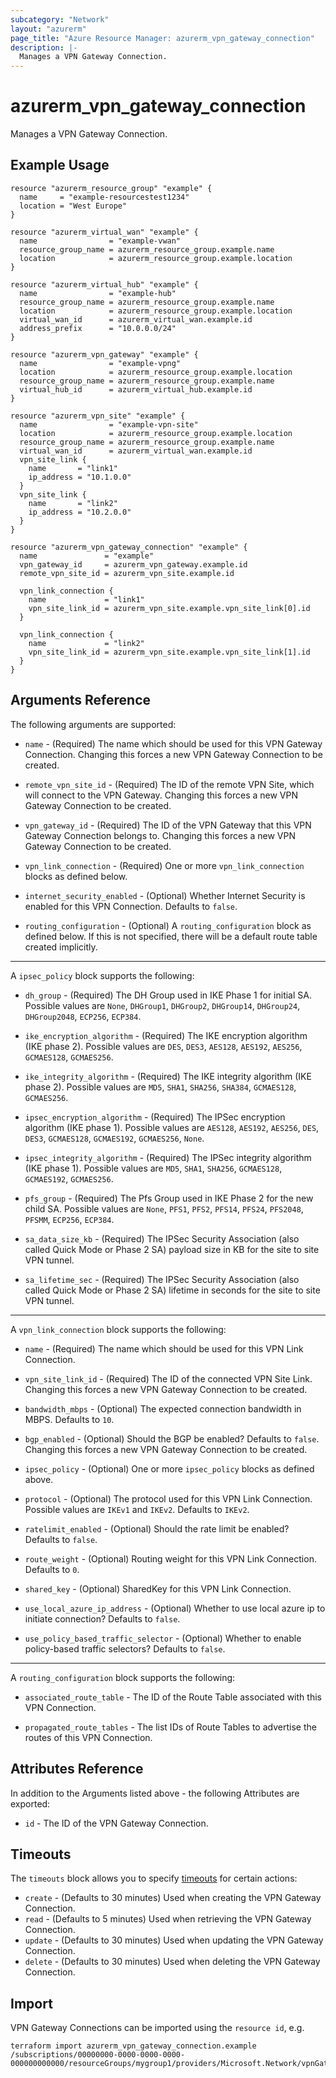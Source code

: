 ```yaml
---
subcategory: "Network"
layout: "azurerm"
page_title: "Azure Resource Manager: azurerm_vpn_gateway_connection"
description: |-
  Manages a VPN Gateway Connection.
---
```


# azurerm_vpn_gateway_connection

Manages a VPN Gateway Connection.

## Example Usage

```hcl
resource "azurerm_resource_group" "example" {
  name     = "example-resourcestest1234"
  location = "West Europe"
}

resource "azurerm_virtual_wan" "example" {
  name                = "example-vwan"
  resource_group_name = azurerm_resource_group.example.name
  location            = azurerm_resource_group.example.location
}

resource "azurerm_virtual_hub" "example" {
  name                = "example-hub"
  resource_group_name = azurerm_resource_group.example.name
  location            = azurerm_resource_group.example.location
  virtual_wan_id      = azurerm_virtual_wan.example.id
  address_prefix      = "10.0.0.0/24"
}

resource "azurerm_vpn_gateway" "example" {
  name                = "example-vpng"
  location            = azurerm_resource_group.example.location
  resource_group_name = azurerm_resource_group.example.name
  virtual_hub_id      = azurerm_virtual_hub.example.id
}

resource "azurerm_vpn_site" "example" {
  name                = "example-vpn-site"
  location            = azurerm_resource_group.example.location
  resource_group_name = azurerm_resource_group.example.name
  virtual_wan_id      = azurerm_virtual_wan.example.id
  vpn_site_link {
    name       = "link1"
    ip_address = "10.1.0.0"
  }
  vpn_site_link {
    name       = "link2"
    ip_address = "10.2.0.0"
  }
}

resource "azurerm_vpn_gateway_connection" "example" {
  name               = "example"
  vpn_gateway_id     = azurerm_vpn_gateway.example.id
  remote_vpn_site_id = azurerm_vpn_site.example.id

  vpn_link_connection {
    name             = "link1"
    vpn_site_link_id = azurerm_vpn_site.example.vpn_site_link[0].id
  }

  vpn_link_connection {
    name             = "link2"
    vpn_site_link_id = azurerm_vpn_site.example.vpn_site_link[1].id
  }
}
```

## Arguments Reference

The following arguments are supported:

* `name` - (Required) The name which should be used for this VPN Gateway Connection. Changing this forces a new VPN Gateway Connection to be created.

* `remote_vpn_site_id` - (Required) The ID of the remote VPN Site, which will connect to the VPN Gateway. Changing this forces a new VPN Gateway Connection to be created.

* `vpn_gateway_id` - (Required) The ID of the VPN Gateway that this VPN Gateway Connection belongs to. Changing this forces a new VPN Gateway Connection to be created.

* `vpn_link_connection` - (Required) One or more `vpn_link_connection` blocks as defined below.

* `internet_security_enabled` - (Optional) Whether Internet Security is enabled for this VPN Connection. Defaults to `false`.

* `routing_configuration` - (Optional) A `routing_configuration` block as defined below. If this is not specified, there will be a default route table created implicitly.

---

A `ipsec_policy` block supports the following:

* `dh_group` - (Required) The DH Group used in IKE Phase 1 for initial SA. Possible values are `None`, `DHGroup1`, `DHGroup2`, `DHGroup14`, `DHGroup24`, `DHGroup2048`, `ECP256`, `ECP384`.

* `ike_encryption_algorithm` - (Required) The IKE encryption algorithm (IKE phase 2). Possible values are `DES`, `DES3`, `AES128`, `AES192`, `AES256`, `GCMAES128`, `GCMAES256`.

* `ike_integrity_algorithm` - (Required) The IKE integrity algorithm (IKE phase 2). Possible values are `MD5`, `SHA1`, `SHA256`, `SHA384`, `GCMAES128`, `GCMAES256`.

* `ipsec_encryption_algorithm` - (Required) The IPSec encryption algorithm (IKE phase 1). Possible values are `AES128`, `AES192`, `AES256`, `DES`, `DES3`, `GCMAES128`, `GCMAES192`, `GCMAES256`, `None`.

* `ipsec_integrity_algorithm` - (Required) The IPSec integrity algorithm (IKE phase 1). Possible values are `MD5`, `SHA1`, `SHA256`, `GCMAES128`, `GCMAES192`, `GCMAES256`.

* `pfs_group` - (Required) The Pfs Group used in IKE Phase 2 for the new child SA. Possible values are `None`, `PFS1`, `PFS2`, `PFS14`, `PFS24`, `PFS2048`, `PFSMM`, `ECP256`, `ECP384`.

* `sa_data_size_kb` - (Required) The IPSec Security Association (also called Quick Mode or Phase 2 SA) payload size in KB for the site to site VPN tunnel.

* `sa_lifetime_sec` - (Required) The IPSec Security Association (also called Quick Mode or Phase 2 SA) lifetime in seconds for the site to site VPN tunnel.

---

A `vpn_link_connection` block supports the following:

* `name` - (Required) The name which should be used for this VPN Link Connection.

* `vpn_site_link_id` - (Required) The ID of the connected VPN Site Link. Changing this forces a new VPN Gateway Connection to be created.

* `bandwidth_mbps` - (Optional) The expected connection bandwidth in MBPS. Defaults to `10`.

* `bgp_enabled` - (Optional) Should the BGP be enabled? Defaults to `false`. Changing this forces a new VPN Gateway Connection to be created.

* `ipsec_policy` - (Optional) One or more `ipsec_policy` blocks as defined above.

* `protocol` - (Optional) The protocol used for this VPN Link Connection. Possible values are `IKEv1` and `IKEv2`. Defaults to `IKEv2`.

* `ratelimit_enabled` - (Optional) Should the rate limit be enabled? Defaults to `false`.

* `route_weight` - (Optional) Routing weight for this VPN Link Connection. Defaults to `0`.

* `shared_key` - (Optional) SharedKey for this VPN Link Connection.

* `use_local_azure_ip_address` - (Optional) Whether to use local azure ip to initiate connection? Defaults to `false`.

* `use_policy_based_traffic_selector` - (Optional) Whether to enable policy-based traffic selectors? Defaults to `false`.

---

A `routing_configuration` block supports the following:

* `associated_route_table` - The ID of the Route Table associated with this VPN Connection.

* `propagated_route_tables` - The list IDs of Route Tables to advertise the routes of this VPN Connection.

## Attributes Reference

In addition to the Arguments listed above - the following Attributes are exported: 

* `id` - The ID of the VPN Gateway Connection.

## Timeouts

The `timeouts` block allows you to specify [timeouts](https://www.terraform.io/docs/configuration/resources.html#timeouts) for certain actions:

* `create` - (Defaults to 30 minutes) Used when creating the VPN Gateway Connection.
* `read` - (Defaults to 5 minutes) Used when retrieving the VPN Gateway Connection.
* `update` - (Defaults to 30 minutes) Used when updating the VPN Gateway Connection.
* `delete` - (Defaults to 30 minutes) Used when deleting the VPN Gateway Connection.

## Import

VPN Gateway Connections can be imported using the `resource id`, e.g.

```shell
terraform import azurerm_vpn_gateway_connection.example /subscriptions/00000000-0000-0000-0000-000000000000/resourceGroups/mygroup1/providers/Microsoft.Network/vpnGateways/gateway1/vpnConnections/conn1
```
